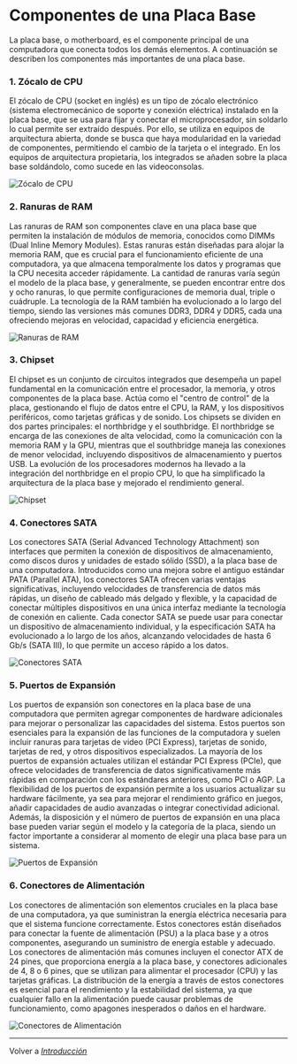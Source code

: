# Componentes de una Placa Base

La placa base, o motherboard, es el componente principal de una computadora que conecta todos los demás elementos. A continuación se describen los componentes más importantes de una placa base.

### 1. Zócalo de CPU

El zócalo de CPU (socket en inglés) es un tipo de zócalo electrónico (sistema electromecánico de soporte y conexión eléctrica) instalado en la placa base, que se usa para fijar y conectar el microprocesador, sin soldarlo lo cual permite ser extraído después. Por ello, se utiliza en equipos de arquitectura abierta, donde se busca que haya modularidad en la variedad de componentes, permitiendo el cambio de la tarjeta o el integrado. En los equipos de arquitectura propietaria, los integrados se añaden sobre la placa base soldándolo, como sucede en las videoconsolas.

![Zócalo de CPU](https://img.pccomponentes.com/pcblog/9893/socket-placa-base-que-es-2.jpg)

### 2. Ranuras de RAM

Las ranuras de RAM son componentes clave en una placa base que permiten la instalación de módulos de memoria, conocidos como DIMMs (Dual Inline Memory Modules). Estas ranuras están diseñadas para alojar la memoria RAM, que es crucial para el funcionamiento eficiente de una computadora, ya que almacena temporalmente los datos y programas que la CPU necesita acceder rápidamente. La cantidad de ranuras varía según el modelo de la placa base, y generalmente, se pueden encontrar entre dos y ocho ranuras, lo que permite configuraciones de memoria dual, triple o cuádruple. La tecnología de la RAM también ha evolucionado a lo largo del tiempo, siendo las versiones más comunes DDR3, DDR4 y DDR5, cada una ofreciendo mejoras en velocidad, capacidad y eficiencia energética.

![Ranuras de RAM](https://www.profesionalreview.com/wp-content/uploads/2020/05/DDR3-slot-memoria-RAM-scaled.jpg)

### 3. Chipset

El chipset es un conjunto de circuitos integrados que desempeña un papel fundamental en la comunicación entre el procesador, la memoria, y otros componentes de la placa base. Actúa como el "centro de control" de la placa, gestionando el flujo de datos entre el CPU, la RAM, y los dispositivos periféricos, como tarjetas gráficas y de sonido. Los chipsets se dividen en dos partes principales: el northbridge y el southbridge. El northbridge se encarga de las conexiones de alta velocidad, como la comunicación con la memoria RAM y la GPU, mientras que el southbridge maneja las conexiones de menor velocidad, incluyendo dispositivos de almacenamiento y puertos USB. La evolución de los procesadores modernos ha llevado a la integración del northbridge en el propio CPU, lo que ha simplificado la arquitectura de la placa base y mejorado el rendimiento general. 

![Chipset](https://www.profesionalreview.com/wp-content/uploads/2023/04/chipset-amd.jpg)

### 4. Conectores SATA

Los conectores SATA (Serial Advanced Technology Attachment) son interfaces que permiten la conexión de dispositivos de almacenamiento, como discos duros y unidades de estado sólido (SSD), a la placa base de una computadora. Introducidos como una mejora sobre el antiguo estándar PATA (Parallel ATA), los conectores SATA ofrecen varias ventajas significativas, incluyendo velocidades de transferencia de datos más rápidas, un diseño de cableado más delgado y flexible, y la capacidad de conectar múltiples dispositivos en una única interfaz mediante la tecnología de conexión en caliente. Cada conector SATA se puede usar para conectar un dispositivo de almacenamiento individual, y la especificación SATA ha evolucionado a lo largo de los años, alcanzando velocidades de hasta 6 Gb/s (SATA III), lo que permite un acceso rápido a los datos. 

![Conectores SATA](https://hardzone.es/app/uploads-hardzone.es/2020/04/Puertos-SATA-1.jpg)

### 5. Puertos de Expansión

Los puertos de expansión son conectores en la placa base de una computadora que permiten agregar componentes de hardware adicionales para mejorar o personalizar las capacidades del sistema. Estos puertos son esenciales para la expansión de las funciones de la computadora y suelen incluir ranuras para tarjetas de video (PCI Express), tarjetas de sonido, tarjetas de red, y otros dispositivos especializados. La mayoría de los puertos de expansión actuales utilizan el estándar PCI Express (PCIe), que ofrece velocidades de transferencia de datos significativamente más rápidas en comparación con los estándares anteriores, como PCI o AGP. La flexibilidad de los puertos de expansión permite a los usuarios actualizar su hardware fácilmente, ya sea para mejorar el rendimiento gráfico en juegos, añadir capacidades de audio avanzadas o integrar conectividad adicional. Además, la disposición y el número de puertos de expansión en una placa base pueden variar según el modelo y la categoría de la placa, siendo un factor importante a considerar al momento de elegir una placa base para un sistema. 

![Puertos de Expansión](https://www.crystalrugged.com/wp-content/uploads/2021/06/PCI-Blog-Image-scaled.jpeg)

### 6. Conectores de Alimentación

Los conectores de alimentación son elementos cruciales en la placa base de una computadora, ya que suministran la energía eléctrica necesaria para que el sistema funcione correctamente. Estos conectores están diseñados para conectar la fuente de alimentación (PSU) a la placa base y a otros componentes, asegurando un suministro de energía estable y adecuado. Los conectores de alimentación más comunes incluyen el conector ATX de 24 pines, que proporciona energía a la placa base, y conectores adicionales de 4, 8 o 6 pines, que se utilizan para alimentar el procesador (CPU) y las tarjetas gráficas. La distribución de la energía a través de estos conectores es esencial para el rendimiento y la estabilidad del sistema, ya que cualquier fallo en la alimentación puede causar problemas de funcionamiento, como apagones inesperados o daños en el hardware.

![Conectores de Alimentación](https://acf.geeknetic.es/imgw/imagenes/auto/2022/3/24/1rg-conectores-atx.jpg?f=webp)

---

Volver a [_Introducción_](README.md)
